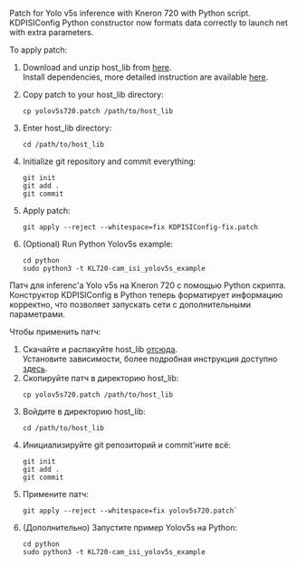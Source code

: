Patch for Yolo v5s inference with Kneron 720 with Python script. KDPISIConfig Python constructor now formats data correctly to launch net with extra parameters.

To apply patch:
1. Download and unzip host_lib from [here](https://www.kneron.com/developer_center/).</br>
   Install dependencies, more detailed instruction are available [here](http://doc.kneron.com/docs/#720_1.3.0/getting_start_720/).

1. Copy patch to your host_lib directory:
    ```
    cp yolov5s720.patch /path/to/host_lib
1. Enter host_lib directory:
    ```
    cd /path/to/host_lib
1. Initialize git repository and commit everything:
    ```
    git init
    git add .
    git commit
1. Apply patch:
    ```
    git apply --reject --whitespace=fix KDPISIConfig-fix.patch
1. (Optional) Run Python Yolov5s example:
    ```
    cd python
    sudo python3 -t KL720-cam_isi_yolov5s_example

Патч для inferenc'а Yolo v5s на Kneron 720 с помощью Python скрипта. Конструктор KDPISIConfig в Python теперь форматирует информацию корректно, что позволяет запускать сети с дополнительными параметрами. 

Чтобы применить патч:
1. Скачайте и распакуйте host_lib [отсюда](https://www.kneron.com/developer_center/).</br>
   Установите зависимости, более подробная инструкция доступно [здесь](http://doc.kneron.com/docs/#720_1.3.0/getting_start_720/).
1. Скопируйте патч в директорию host_lib:
   ```
   cp yolov5s720.patch /path/to/host_lib
1. Войдите в директорию host_lib:
   ```
   cd /path/to/host_lib
1. Инициализируйте git репозиторий и commit'ните всё:
    ```
    git init
    git add .
    git commit
1. Примените патч:
    ```
    git apply --reject --whitespace=fix yolov5s720.patch`
1. (Дополнительно) Запустите пример Yolov5s на Python:
    ```
    cd python
    sudo python3 -t KL720-cam_isi_yolov5s_example

